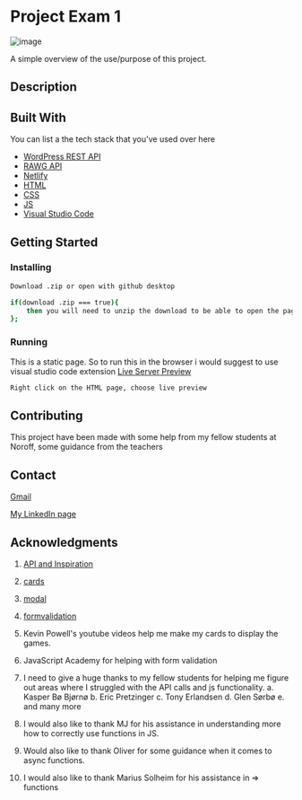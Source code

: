 # Project Exam 1

![image](/gamhub.png)

A simple overview of the use/purpose of this project.

## Description


## Built With

You can list a the tech stack that you've used over here

- [WordPress REST API](https://developer.wordpress.org/rest-api/)
- [RAWG API](https://rawg.io/)
- [Netlify](https://www.netlify.com/)
- [HTML](https://en.wikipedia.org/wiki/HTML)
- [CSS](https://en.wikipedia.org/wiki/CSS)
- [JS](https://en.wikipedia.org/wiki/JavaScript)
- [Visual Studio Code](https://code.visualstudio.com/)

## Getting Started

### Installing

```bash
Download .zip or open with github desktop
```

```bash
if(download .zip === true){ 
    then you will need to unzip the download to be able to open the page in the browser.
};
```

### Running

This is a static page. So to run this in the browser i would suggest to use visual studio code extension [Live Server Preview](https://marketplace.visualstudio.com/items?itemName=negokaz.live-server-preview)

```bash
Right click on the HTML page, choose live preview
```

## Contributing

This project have been made with some help from my fellow students at Noroff, some guidance from the teachers

## Contact

[Gmail](christopher.tonnesalnd@gmail.com)

[My LinkedIn page](www.linkedin.com/in/christopher-tønnesland-8926a821a)

## Acknowledgments

1. [API and Inspiration](https://rawg.io/) 
2. [cards](https://www.youtube.com/watch?v=5DEq5cWNYt8&feature=youtu.be)
3. [modal](https://webdesign.tutsplus.com/tutorials/how-to-build-flexible-modal-dialogs-with-html-css-and-javascript--cms-33500) 
4. [formvalidation](https://www.youtube.com/watch?v=CYlNJpltjMM&t=438s)

1. Kevin Powell's youtube videos help me make my cards to display the games.
2. JavaScript Academy for helping with form validation
3. I need to give a huge thanks to my fellow students for helping me figure out
areas where I struggled with the API calls and js functionality.
a. Kasper Bø Bjørnø
b. Eric Pretzinger
c. Tony Erlandsen
d. Glen Sørbø
e. and many more
4. I would also like to thank MJ for his assistance in understanding more how to
correctly use functions in JS.
5. Would also like to thank Oliver for some guidance when it comes to async
functions.
6. I would also like to thank Marius Solheim for his assistance in => functions

